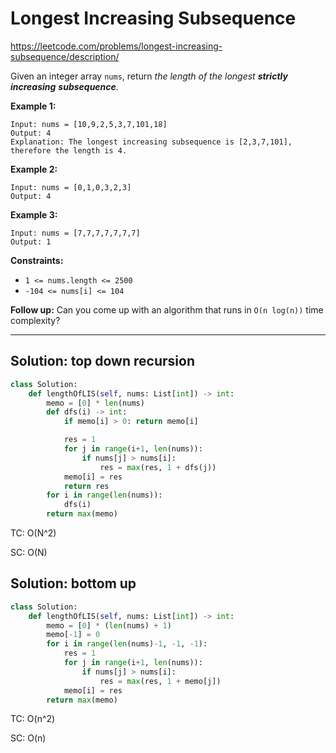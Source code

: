 # Longest Increasing Subsequence

https://leetcode.com/problems/longest-increasing-subsequence/description/

Given an integer array `nums`, return *the length of the longest **strictly increasing*** ***subsequence***.

 

**Example 1:**

```
Input: nums = [10,9,2,5,3,7,101,18]
Output: 4
Explanation: The longest increasing subsequence is [2,3,7,101], therefore the length is 4.
```

**Example 2:**

```
Input: nums = [0,1,0,3,2,3]
Output: 4
```

**Example 3:**

```
Input: nums = [7,7,7,7,7,7,7]
Output: 1
```

 

**Constraints:**

- `1 <= nums.length <= 2500`
- `-104 <= nums[i] <= 104`

 

**Follow up:** Can you come up with an algorithm that runs in `O(n log(n))` time complexity?

---

## Solution: top down recursion

```python
class Solution:
    def lengthOfLIS(self, nums: List[int]) -> int:
        memo = [0] * len(nums)
        def dfs(i) -> int:
            if memo[i] > 0: return memo[i]

            res = 1
            for j in range(i+1, len(nums)):
                if nums[j] > nums[i]:
                    res = max(res, 1 + dfs(j))
            memo[i] = res
            return res
        for i in range(len(nums)):
            dfs(i)
        return max(memo)
```

TC: O(N^2)

SC: O(N)



## Solution: bottom up

```python
class Solution:
    def lengthOfLIS(self, nums: List[int]) -> int:
        memo = [0] * (len(nums) + 1)
        memo[-1] = 0
        for i in range(len(nums)-1, -1, -1):
            res = 1
            for j in range(i+1, len(nums)):
                if nums[j] > nums[i]:
                    res = max(res, 1 + memo[j])
            memo[i] = res
        return max(memo)
```

TC: O(n^2)

SC: O(n)